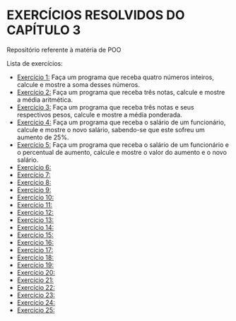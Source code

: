 # EXERCÍCIOS RESOLVIDOS DO CAPÍTULO 3
Repositório referente à matéria de POO

Lista de exercícios:
- [Exercício 1:](EXE01)
  Faça um programa que receba quatro números inteiros, calcule e mostre a soma desses números.
- [Exercício 2:](EXE02)
  Faça um programa que receba três notas, calcule e mostre a média aritmética.
- [Exercício 3:](EXE03)
  Faça um programa que receba três notas e seus respectivos pesos, calcule e mostre a média ponderada.
- [Exercício 4:](EXE04)
  Faça um programa que receba o salário de um funcionário, calcule e mostre o novo salário, sabendo-se
que este sofreu um aumento de 25%.
- [Exercício 5:](EXE05)
  Faça um programa que receba o salário de um funcionário e o percentual de aumento, calcule e mostre
o valor do aumento e o novo salário.
- [Exercício 6:](EXE06)
- [Exercício 7:](EXE07)
- [Exercício 8:](EXE08)
- [Exercício 9:](EXE09)
- [Exercício 10:](EXE10)
- [Exercício 11:](EXE11)
- [Exercício 12:](EXE12)
- [Exercício 13:](EXE13)
- [Exercício 14:](EXE14)
- [Exercício 15:](EXE15)
- [Exercício 16:](EXE16)
- [Exercício 17:](EXE17)
- [Exercício 18:](EXE18)
- [Exercício 19:](EXE19)
- [Exercício 20:](EXE20)
- [Exercício 21:](EXE21)
- [Exercício 22:](EXE22)
- [Exercício 23:](EXE23)
- [Exercício 24:](EXE24)
- [Exercício 25:](EXE25)


